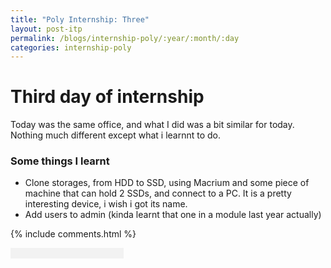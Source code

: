 ```yaml
---
title: "Poly Internship: Three"
layout: post-itp
permalink: /blogs/internship-poly/:year/:month/:day
categories: internship-poly
---
```

# Third day of internship

Today was the same office, and what I did was a bit similar for today. Nothing much different except what i learnnt to do.

### Some things I learnt
* Clone storages, from HDD to SSD, using Macrium and some piece of machine that can hold 2 SSDs, and connect to a PC. It is a pretty interesting device, i wish i got its name.
* Add users to admin (kinda learnt that one in a module last year actually)

{% include comments.html %}

<input id="password-input" type="password" class="form-control w-100 text-center" style="border:0px; background-color:#f2f2f2;" onkeyup="unlock()">

<span class="disable-selection" onclick="loadText()" style="color:#0001;display:none;">nothing much happened deep today</span>
<span class="disable-selection" id="truth" style="display:none;">..besides going to harvest group. I love getting to that sharing question part, especially since that it can and will almost always relate to my current season. <br><br>What do i need to let go in order to truly rest and celebrate in the Sabbath?<br>This is a question for all working Christians to answer (not excluding other walks of life). Hope keeps on going!</span>